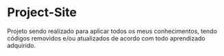 # Project-Site
 Projeto sendo realizado para aplicar todos os meus conhecimentos, tendo códigos removidos e/ou atualizados de acordo com todo aprendizado adquirido.  
